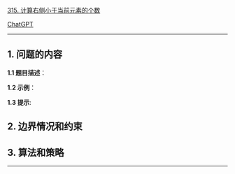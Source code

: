 [315. 计算右侧小于当前元素的个数](https://leetcode.cn/problems/count-of-smaller-numbers-after-self)

[ChatGPT](chat.openai.com)

---

## 1. 问题的内容
**1.1 题目描述**：

**1.2 示例**：

**1.3 提示**:

## 2. 边界情况和约束


## 3. 算法和策略

---

